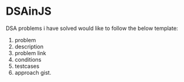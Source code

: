 # DSAinJS
DSA problems i have solved
would like to follow the below template:
1. problem
2. description
3. problem link
4. conditions
5. testcases
6. approach gist.
